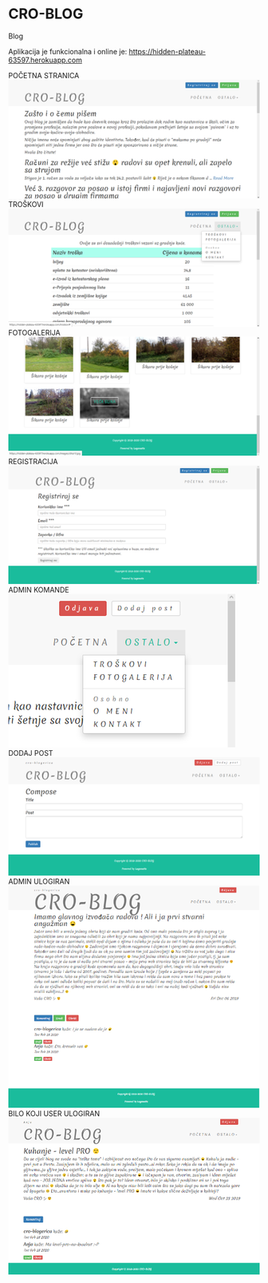 # CRO-BLOG
Blog

Aplikacija je funkcionalna i online je: https://hidden-plateau-63597.herokuapp.com

POČETNA STRANICA
![alt text](https://github.com/suncica-negra/CRO-BLOG/blob/master/public/images/blog1.png)
TROŠKOVI
![alt text](https://github.com/suncica-negra/CRO-BLOG/blob/master/public/images/blog2.png)
FOTOGALERIJA
![alt text](https://github.com/suncica-negra/CRO-BLOG/blob/master/public/images/blog3.png)
REGISTRACIJA
![alt text](https://github.com/suncica-negra/CRO-BLOG/blob/master/public/images/blog4.png)
ADMIN KOMANDE
![alt text](https://github.com/suncica-negra/CRO-BLOG/blob/master/public/images/blog5.png)
DODAJ POST
![alt text](https://github.com/suncica-negra/CRO-BLOG/blob/master/public/images/blog6.png)
ADMIN ULOGIRAN
![alt text](https://github.com/suncica-negra/CRO-BLOG/blob/master/public/images/blog7.png)
BILO KOJI USER ULOGIRAN
![alt text](https://github.com/suncica-negra/CRO-BLOG/blob/master/public/images/blog8.png)
